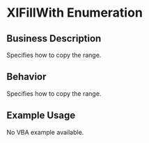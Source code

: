 # XlFillWith Enumeration

## Business Description
Specifies how to copy the range.

## Behavior
Specifies how to copy the range.

## Example Usage
No VBA example available.
